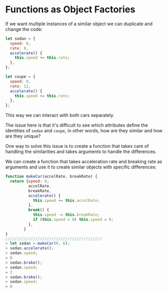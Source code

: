 # Functions as Object Factories
If we want multiple instances of a similar object we can duplicate and change the code:
```js
let sedan = {
  speed: 0,
  rate: 8,
  accelerate() {
    this.speed += this.rate;
  },
};

let coupe = {
  speed: 0,
  rate: 12,
  accelerate() {
    this.speed += this.rate;
  },
};
```
This way we can interact with both cars separately.

The issue here is that it's difficult to see which attributes define the identities of `sedan` and `coupe`, in other words, how are they similar and how are they unique?

One way to solve this issue is to create a function that takes care of handling the similarities and takes arguments to handle the differences.

We can create a function that takes acceleration rate and breaking rate as arguments and use it to create similar objects with specific differences:
```js
function makeCar(accelRate, breakRate) {
  return {speed: 0, 
          accelRate,
          breakRate,
          accelerate() {
            this.speed += this.accelRate;
          },
          break() {
            this.speed -= this.breakRate;
            if (this.speed < 0) this.speed = 0;
          },
        }
}
//////////////////////////////////////////
> let sedan = makeCar(8, 6);
> sedan.accelerate();
> sedan.speed;
= 8
> sedan.brake();
> sedan.speed;
= 2
> sedan.brake();
> sedan.speed;
= 0
```